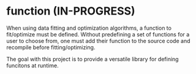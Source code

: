 # function (IN-PROGRESS)

When using data fitting and optimization algorithms, a function to fit/optimize must be defined. Without predefining a set of functions for a user to choose from, one must add their function to the source code and recompile before fitting/optimizing.

The goal with this project is to provide a versatile library for defining funcitons at runtime.

